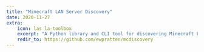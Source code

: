 ```yaml
---
title: "Minecraft LAN Server Discovery"
date: 2020-11-27
extra:
    icon: las la-toolbox
    excerpt: "A Python library and CLI tool for discovering Minecraft LAN worlds / servers on your local network"
    redir_to: https://github.com/ewpratten/mcdiscovery
---
```


